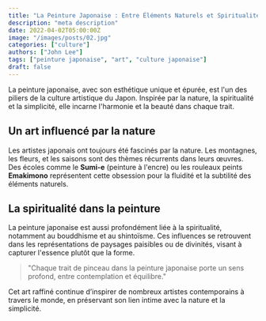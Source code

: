 ```yaml
---
title: "La Peinture Japonaise : Entre Éléments Naturels et Spiritualité"
description: "meta description"
date: 2022-04-02T05:00:00Z
image: "/images/posts/02.jpg"
categories: ["culture"]
authors: ["John Lee"]
tags: ["peinture japonaise", "art", "culture japonaise"]
draft: false
---
```


La peinture japonaise, avec son esthétique unique et épurée, est l'un des piliers de la culture artistique du Japon. Inspirée par la nature, la spiritualité et la simplicité, elle incarne l'harmonie et la beauté dans chaque trait.

## Un art influencé par la nature

Les artistes japonais ont toujours été fascinés par la nature. Les montagnes, les fleurs, et les saisons sont des thèmes récurrents dans leurs œuvres. Des écoles comme le **Sumi-e** (peinture à l'encre) ou les rouleaux peints **Emakimono** représentent cette obsession pour la fluidité et la subtilité des éléments naturels.

## La spiritualité dans la peinture

La peinture japonaise est aussi profondément liée à la spiritualité, notamment au bouddhisme et au shintoïsme. Ces influences se retrouvent dans les représentations de paysages paisibles ou de divinités, visant à capturer l'essence plutôt que la forme.

> "Chaque trait de pinceau dans la peinture japonaise porte un sens profond, entre contemplation et équilibre."

Cet art raffiné continue d’inspirer de nombreux artistes contemporains à travers le monde, en préservant son lien intime avec la nature et la simplicité.
